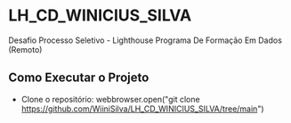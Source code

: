 # LH_CD_WINICIUS_SILVA
 Desafio Processo Seletivo - Lighthouse Programa De Formação Em Dados (Remoto)

## Como Executar o Projeto
 * Clone o repositório:
        webbrowser.open("git clone https://github.com/WiiniSilva/LH_CD_WINICIUS_SILVA/tree/main")
 